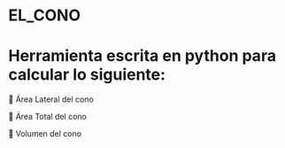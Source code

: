 # EL_CONO
# Herramienta  escrita en python para calcular lo siguiente:

🔰 Área Lateral del cono

🔰 Área Total del cono

🔰 Volumen del cono


